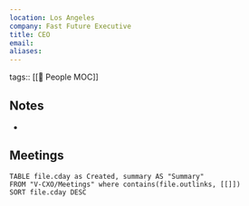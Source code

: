 ```yaml
---
location: Los Angeles
company: Fast Future Executive
title: CEO
email: 
aliases:
---
```

tags:: [[👥 People MOC]]
## Notes
- 

## Meetings
```dataview
TABLE file.cday as Created, summary AS "Summary"
FROM "V-CXO/Meetings" where contains(file.outlinks, [[]])
SORT file.cday DESC
```